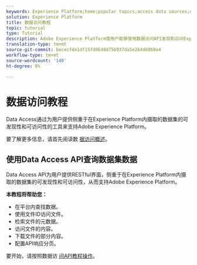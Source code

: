 ```yaml
---
keywords: Experience Platform;home;popular topics;access data sources;data access;spark sdk;python sdk
solution: Experience Platform
title: 数据访问教程
topic: tutorial
type: Tutorial
description: Adobe Experience Platform使用户能够使用数据访问API发现和访问Experience Platform内摄取的数据集。
translation-type: tm+mt
source-git-commit: bececfde1df15fd8648d75b937da5e264d60b9a4
workflow-type: tm+mt
source-wordcount: '140'
ht-degree: 0%

---
```



# 数据访问教程

Data Access通过为用户提供侧重于在Experience Platform内摄取的数据集的可发现性和可访问性的工具来支持Adobe Experience Platform。

要了解更多信息，请首先阅读数 [据访问概述](../data-access/home.md)。

## 使用Data Access API查询数据集数据

Data Access API为用户提供RESTful界面，侧重于在Experience Platform内摄取的数据集的可发现性和可访问性，从而支持Adobe Experience Platform。

**本教程将帮助您：**
- 在平台内查找数据。
- 使用文件ID访问文件。
- 检索文件的元数据。
- 访问文件的内容。
- 下载文件的部分内容。
- 配置API响应分页。

要开始，请按照数据访 [问API教程操作](../data-access/tutorials/dataset-data.md)。